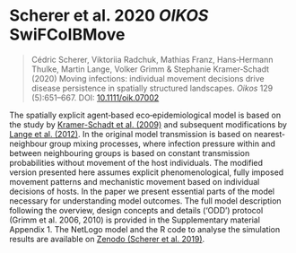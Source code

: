 # Scherer et al. 2020 *OIKOS* SwiFCoIBMove

> Cédric Scherer, Viktoriia Radchuk, Mathias Franz, Hans‐Hermann Thulke, Martin Lange, Volker Grimm & Stephanie Kramer‐Schadt (2020) Moving infections: individual movement decisions drive disease persistence in spatially structured landscapes. *Oikos* 129 (5):651–667. DOI: [10.1111/oik.07002](https://doi.org/10.1111/oik.07002)

The spatially explicit agent‐based eco‐epidemiological model is based on the study by [Kramer-Schadt et al. (2009)](https://doi.org/10.1111/j.1600-0706.2008.16582.x) and subsequent modifications by [Lange et al. (2012)](https://doi.org/10.1186/1297-9716-43-37). In the original model transmission is based on nearest‐neighbour group mixing processes, where infection pressure within and between neighbouring groups is based on constant transmission probabilities without movement of the host individuals. The modified version presented here assumes explicit phenomenological, fully imposed movement patterns and mechanistic movement based on individual decisions of hosts. In the paper we present essential parts of the model necessary for understanding model outcomes. The full model description following the overview, design concepts and details (‘ODD’) protocol (Grimm et al. 2006, 2010) is provided in the Supplementary material Appendix 1. The NetLogo model and the R code to analyse the simulation results are available on [Zenodo (Scherer et al. 2019)](https://doi.org/10.5281/zenodo.3608109). 
